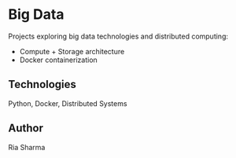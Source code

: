 # Big Data

Projects exploring big data technologies and distributed computing:
- Compute + Storage architecture
- Docker containerization

## Technologies
Python, Docker, Distributed Systems

## Author
Ria Sharma

